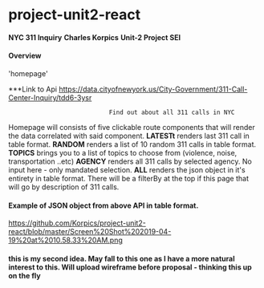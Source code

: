 # project-unit2-react

####

**NYC 311 Inquiry**
**Charles Korpics**
**Unit-2 Project SEI**


#### Overview

'homepage'

***Link to Api
https://data.cityofnewyork.us/City-Government/311-Call-Center-Inquiry/tdd6-3ysr



                                Find out about all 311 calls in NYC
                            
                        
Homepage will consists of five clickable route components that will render the data correlated with said component.
 **LATESTt** renders last 311 call in table format.
 **RANDOM** renders a list of 10 random 311 calls in table format. 
 **TOPICS** brings you to a list of topics to choose from (violence, noise, transportation ..etc)
 **AGENCY** renders all 311 calls by selected agency. No input here - only mandated selection. 
 **ALL** renders the json object in it's entirety in table format. There will be a filterBy at the top if this page that will go by description of 311 calls. 



#### Example of JSON object from above API in table format.
https://github.com/Korpics/project-unit2-react/blob/master/Screen%20Shot%202019-04-19%20at%2010.58.33%20AM.png

#### this is my second idea. May fall to this one as I have a more natural interest to this. Will upload wireframe before proposal - thinking this up on the fly ####




                            
